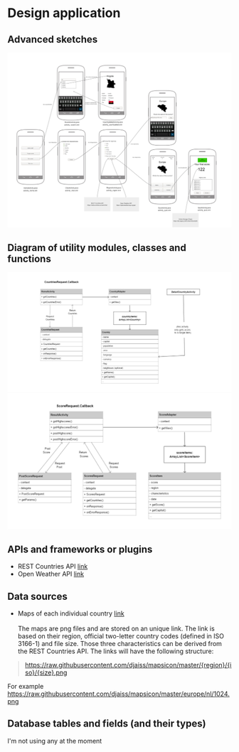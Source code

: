 # Design application

## Advanced sketches

![](doc/quizm.png)

## Diagram of utility modules, classes and functions

![](doc/diagram.png)
![](doc/diagram2.png)

## APIs and frameworks or plugins
- REST Countries API [link](https://restcountries.eu/)
- Open Weather API [link](https://openweathermap.org/api)

## Data sources 
- Maps of each individual country [link](https://github.com/djaiss/mapsicon)
<br><br>The maps are png files and are stored on an unique link. The link is based on their region, official two-letter country codes (defined in ISO 3166-1) and file size.
Those three characteristics can be derived from the REST Countries API. The links will have the following structure:
> https://raw.githubusercontent.com/djaiss/mapsicon/master/{region}/{iso}/{size}.png

For example https://raw.githubusercontent.com/djaiss/mapsicon/master/europe/nl/1024.png

## Database tables and fields (and their types)
I'm not using any at the moment
